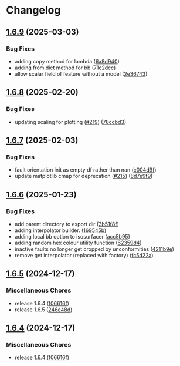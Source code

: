 # Changelog

## [1.6.9](https://github.com/Loop3D/LoopStructural/compare/v1.6.8...v1.6.9) (2025-03-03)


### Bug Fixes

* adding copy method for lambda ([6a8d940](https://github.com/Loop3D/LoopStructural/commit/6a8d940a0989a046663dcd3dd4ced6f443d895a6))
* adding from dict method for bb ([71c2dcc](https://github.com/Loop3D/LoopStructural/commit/71c2dccc60855478e04e3fc2f8aa45c969f402a2))
* allow scalar field of feature without a model ([2e36743](https://github.com/Loop3D/LoopStructural/commit/2e36743f1c090bb63efaa6468f2b5388e59fda4a))

## [1.6.8](https://github.com/Loop3D/LoopStructural/compare/v1.6.7...v1.6.8) (2025-02-20)


### Bug Fixes

* updating scaling for plotting ([#219](https://github.com/Loop3D/LoopStructural/issues/219)) ([78ccbd3](https://github.com/Loop3D/LoopStructural/commit/78ccbd3edbb67d49b4c21222bc066fbdd82c4dac))

## [1.6.7](https://github.com/Loop3D/LoopStructural/compare/v1.6.6...v1.6.7) (2025-02-03)


### Bug Fixes

* fault orientation init as empty df rather than nan ([c004d9f](https://github.com/Loop3D/LoopStructural/commit/c004d9f84e65a636faa0566c26797749a42da577))
* update matplotlib cmap for deprecation ([#215](https://github.com/Loop3D/LoopStructural/issues/215)) ([8d7e9f9](https://github.com/Loop3D/LoopStructural/commit/8d7e9f9e6f873befd705473dcacbec0492f85187))

## [1.6.6](https://github.com/Loop3D/LoopStructural/compare/v1.6.5...v1.6.6) (2025-01-23)


### Bug Fixes

* add parent directory to export dir ([3b51f8f](https://github.com/Loop3D/LoopStructural/commit/3b51f8fc398c8d61c182811d4a1478306fd825a3))
* adding interpolator builder. ([169545b](https://github.com/Loop3D/LoopStructural/commit/169545b620046a983a6e2744b80273cc14060f13))
* adding local bb option to isosurfacer ([acc5b95](https://github.com/Loop3D/LoopStructural/commit/acc5b95869accf563ce0d151603f62bc37e9800b))
* adding random hex colour utility function ([62359d4](https://github.com/Loop3D/LoopStructural/commit/62359d46e860b4c944f64081302e2802ee8e3472))
* inactive faults no longer get cropped by unconformities ([4211b9e](https://github.com/Loop3D/LoopStructural/commit/4211b9e118a1f2a0d902974028c553449b0bc10c))
* remove get interpolator (replaced with factory) ([fc5d22a](https://github.com/Loop3D/LoopStructural/commit/fc5d22ade1d2e292c0aef04ccc13f6e69f98c8be))

## [1.6.5](https://github.com/Loop3D/LoopStructural/compare/v1.6.4...v1.6.5) (2024-12-17)


### Miscellaneous Chores

* release 1.6.4 ([f06616f](https://github.com/Loop3D/LoopStructural/commit/f06616f8fac0ca3cfc58377524245952f56e686b))
* release 1.6.5 ([246e48d](https://github.com/Loop3D/LoopStructural/commit/246e48d86a99e9d1e96ab9a2d9567374ffcf8622))

## [1.6.4](https://github.com/Loop3D/LoopStructural/compare/v1.6.4...v1.6.4) (2024-12-17)


### Miscellaneous Chores

* release 1.6.4 ([f06616f](https://github.com/Loop3D/LoopStructural/commit/f06616f8fac0ca3cfc58377524245952f56e686b))

